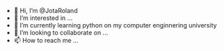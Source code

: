 - 👋 Hi, I’m @JotaRoland
- 👀 I’m interested in ...
- 🌱 I’m currently learning python on my computer enginnering university
- 💞️ I’m looking to collaborate on ...
- 📫 How to reach me ...

<!---
Jota9352/Jota9352 is a ✨ special ✨ repository because its `README.md` (this file) appears on your GitHub profile.
You can click the Preview link to take a look at your changes.
--->
